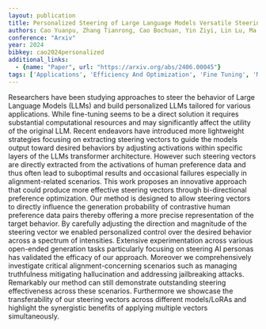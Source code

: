 ```yaml
---
layout: publication
title: Personalized Steering of Large Language Models Versatile Steering Vectors Through Bi-directional Preference Optimization
authors: Cao Yuanpu, Zhang Tianrong, Cao Bochuan, Yin Ziyi, Lin Lu, Ma Fenglong, Chen Jinghui
conference: "Arxiv"
year: 2024
bibkey: cao2024personalized
additional_links:
  - {name: "Paper", url: "https://arxiv.org/abs/2406.00045"}
tags: ['Applications', 'Efficiency And Optimization', 'Fine Tuning', 'Model Architecture', 'Pretraining Methods', 'Reinforcement Learning', 'Security', 'Training Techniques', 'Transformer']
---
```

Researchers have been studying approaches to steer the behavior of Large Language Models (LLMs) and build personalized LLMs tailored for various applications. While fine-tuning seems to be a direct solution it requires substantial computational resources and may significantly affect the utility of the original LLM. Recent endeavors have introduced more lightweight strategies focusing on extracting steering vectors to guide the models output toward desired behaviors by adjusting activations within specific layers of the LLMs transformer architecture. However such steering vectors are directly extracted from the activations of human preference data and thus often lead to suboptimal results and occasional failures especially in alignment-related scenarios. This work proposes an innovative approach that could produce more effective steering vectors through bi-directional preference optimization. Our method is designed to allow steering vectors to directly influence the generation probability of contrastive human preference data pairs thereby offering a more precise representation of the target behavior. By carefully adjusting the direction and magnitude of the steering vector we enabled personalized control over the desired behavior across a spectrum of intensities. Extensive experimentation across various open-ended generation tasks particularly focusing on steering AI personas has validated the efficacy of our approach. Moreover we comprehensively investigate critical alignment-concerning scenarios such as managing truthfulness mitigating hallucination and addressing jailbreaking attacks. Remarkably our method can still demonstrate outstanding steering effectiveness across these scenarios. Furthermore we showcase the transferability of our steering vectors across different models/LoRAs and highlight the synergistic benefits of applying multiple vectors simultaneously.
